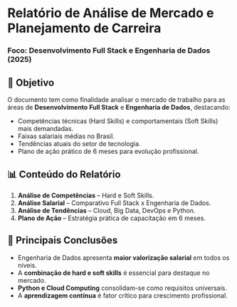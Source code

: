 # Relatório de Análise de Mercado e Planejamento de Carreira  
### Foco: Desenvolvimento Full Stack e Engenharia de Dados (2025)    

## 📌 Objetivo  
O documento tem como finalidade analisar o mercado de trabalho para as áreas de **Desenvolvimento Full Stack** e **Engenharia de Dados**, destacando:  
- Competências técnicas (Hard Skills) e comportamentais (Soft Skills) mais demandadas.  
- Faixas salariais médias no Brasil.  
- Tendências atuais do setor de tecnologia.  
- Plano de ação prático de 6 meses para evolução profissional.  

## 📊 Conteúdo do Relatório  
1. **Análise de Competências** – Hard e Soft Skills.  
2. **Análise Salarial** – Comparativo Full Stack x Engenharia de Dados.  
3. **Análise de Tendências** – Cloud, Big Data, DevOps e Python.  
4. **Plano de Ação** – Estratégia prática de capacitação em 6 meses.  

## 🚀 Principais Conclusões  
- Engenharia de Dados apresenta **maior valorização salarial** em todos os níveis.  
- A **combinação de hard e soft skills** é essencial para destaque no mercado.  
- **Python e Cloud Computing** consolidam-se como requisitos universais.  
- A **aprendizagem contínua** é fator crítico para crescimento profissional.  

 

